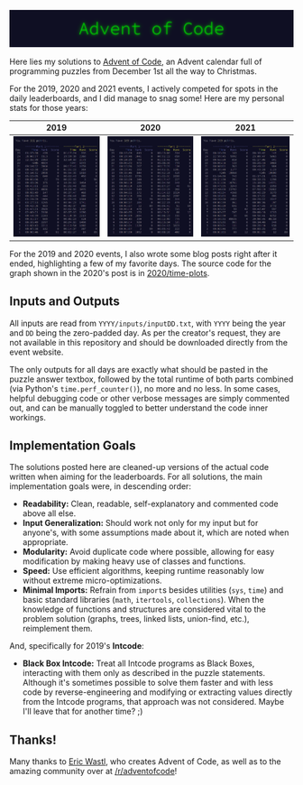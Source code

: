 <p align="center"><img src="images/aoc.png"></p>

Here lies my solutions to [Advent of Code](https://adventofcode.com/), an Advent calendar full of programming puzzles from December 1st all the way to Christmas.

For the 2019, 2020 and 2021 events, I actively competed for spots in the daily leaderboards, and I did manage to snag some! Here are my personal stats for those years:

2019 | 2020 | 2021
:---:|:---:|:---:
![](images/2019.png) | ![](images/2020.png) | ![](images/2021.png)

For the 2019 and 2020 events, I also wrote some blog posts right after it ended, highlighting a few of my favorite days. The source code for the graph shown in the 2020's post is in [2020/time-plots](2020/time-plots).

## Inputs and Outputs

All inputs are read from `YYYY/inputs/inputDD.txt`, with `YYYY` being the year and `DD` being the zero-padded day. As per the creator's request, they are not available in this repository and should be downloaded directly from the event website.

The only outputs for all days are exactly what should be pasted in the puzzle answer textbox, followed by the total runtime of both parts combined (via Python's `time.perf_counter()`), no more and no less. In some cases, helpful debugging code or other verbose messages are simply commented out, and can be manually toggled to better understand the code inner workings.

## Implementation Goals

The solutions posted here are cleaned-up versions of the actual code written when aiming for the leaderboards. For all solutions, the main implementation goals were, in descending order:

* **Readability:** Clean, readable, self-explanatory and commented code above all else.
* **Input Generalization:** Should work not only for my input but for anyone's, with some assumptions made about it, which are noted when appropriate.
* **Modularity:** Avoid duplicate code where possible, allowing for easy modification by making heavy use of classes and functions. 
* **Speed:** Use efficient algorithms, keeping runtime reasonably low without extreme micro-optimizations.
* **Minimal Imports:** Refrain from `import`s besides utilities (`sys`, `time`) and basic standard libraries (`math`, `itertools`, `collections`). When the knowledge of functions and structures are considered vital to the problem solution (graphs, trees, linked lists, union-find, etc.), reimplement them.

And, specifically for 2019's **Intcode**:

* **Black Box Intcode:** Treat all Intcode programs as Black Boxes, interacting with them only as described in the puzzle statements. Although it's sometimes possible to solve them faster and with less code by reverse-engineering and modifying or extracting values directly from the Intcode programs, that approach was not considered. Maybe I'll leave that for another time? ;)

## Thanks!

Many thanks to [Eric Wastl](http://was.tl/), who creates Advent of Code, as well as to the amazing community over at [/r/adventofcode](https://www.reddit.com/r/adventofcode/)!
